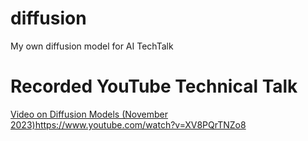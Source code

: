 # diffusion
My own diffusion model for AI TechTalk

# Recorded YouTube Technical Talk 
[Video on Diffusion Models (November 2023)](https://www.youtube.com/watch?v=XV8PQrTNZo8)https://www.youtube.com/watch?v=XV8PQrTNZo8

